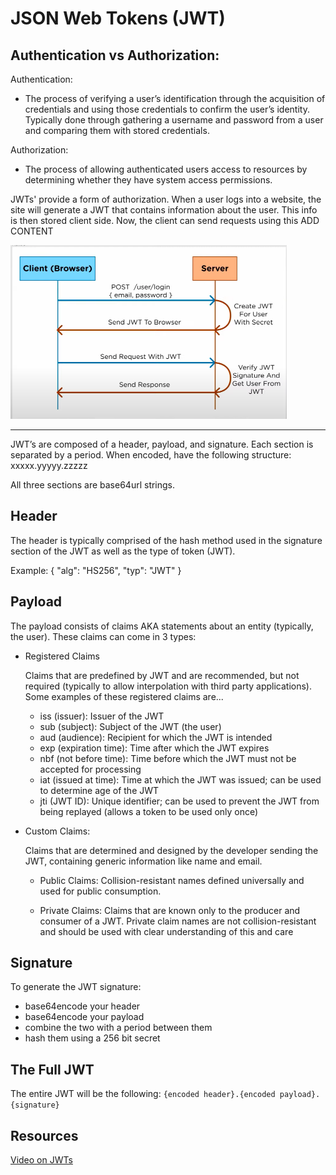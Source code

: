 # JSON Web Tokens (JWT)

## Authentication vs Authorization:

Authentication:

- The process of verifying a user’s identification through the acquisition of credentials and using those credentials to confirm the user’s identity. Typically done through gathering a username and password from a user and comparing them with stored credentials.

Authorization:

- The process of allowing authenticated users access to resources by determining whether they have system access permissions.

JWTs' provide a form of authorization. When a user logs into a website, the site will generate a JWT that contains information about the user. This info is then stored client side. Now, the client can send requests using this ADD CONTENT

![usecase](../img/jwt-usecase.png)

---

JWT’s are composed of a header, payload, and signature. Each section is separated by a period. When encoded, have the following structure: xxxxx.yyyyy.zzzzz

All three sections are base64url strings.

## Header

The header is typically comprised of the hash method used in the signature section of the JWT as well as the type of token (JWT).

Example:
{
"alg": "HS256",
"typ": "JWT"
}

## Payload

The payload consists of claims AKA statements about an entity (typically, the user). These claims can come in 3 types:

- Registered Claims

  Claims that are predefined by JWT and are recommended, but not required (typically to allow interpolation with third party applications). Some examples of these registered claims are...

  - iss (issuer): Issuer of the JWT
  - sub (subject): Subject of the JWT (the user)
  - aud (audience): Recipient for which the JWT is intended
  - exp (expiration time): Time after which the JWT expires
  - nbf (not before time): Time before which the JWT must not be accepted for processing
  - iat (issued at time): Time at which the JWT was issued; can be used to determine age of the JWT
  - jti (JWT ID): Unique identifier; can be used to prevent the JWT from being replayed (allows a token to be used only once)

- Custom Claims:

  Claims that are determined and designed by the developer sending the JWT, containing generic information like name and email.

  - Public Claims:
    Collision-resistant names defined universally and used for public consumption.

  - Private Claims:
    Claims that are known only to the producer and consumer of a JWT. Private claim names are not collision-resistant and should be used with clear understanding of this and care

## Signature

To generate the JWT signature:

- base64encode your header
- base64encode your payload
- combine the two with a period between them
- hash them using a 256 bit secret

## The Full JWT

The entire JWT will be the following:
`{encoded header}.{encoded payload}.{signature}`

## Resources

[Video on JWTs](https://www.youtube.com/watch?v=7Q17ubqLfaM)
